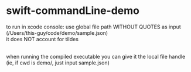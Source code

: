 # swift-commandLine-demo

to run in xcode console: use global file path WITHOUT QUOTES as input (/Users/this-guy/code/demo/sample.json)<br />
it does NOT account for tildes<br /><br />

when running the compiled executable you can give it the local file handle (ie, if cwd is demo/, just input sample.json)
